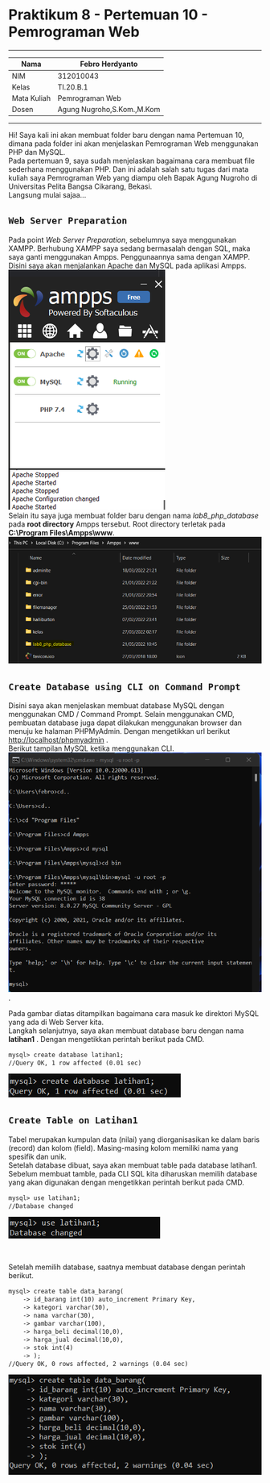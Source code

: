 # Praktikum 8 - Pertemuan 10 - Pemrograman Web

<hr>

| Nama | Febro Herdyanto |
| --- | --- |
| NIM | 312010043 |
| Kelas | TI.20.B.1 |
| Mata Kuliah | Pemrograman Web |
| Dosen | Agung Nugroho,S.Kom.,M.Kom |

<hr>

Hi! Saya kali ini akan membuat folder baru dengan nama Pertemuan 10, dimana pada folder ini akan menjelaskan Pemrograman Web menggunakan PHP dan MySQL. <br>
Pada pertemuan 9, saya sudah menjelaskan bagaimana cara membuat file sederhana menggunakan PHP. Dan ini adalah salah satu tugas dari mata kuliah saya Pemrograman Web yang diampu oleh Bapak Agung Nugroho di Universitas Pelita Bangsa Cikarang, Bekasi. <br>
Langsung mulai sajaa...

## `Web Server Preparation`

Pada point *Web Server Preparation*, sebelumnya saya menggunakan XAMPP. Berhubung XAMPP saya sedang bermasalah dengan SQL, maka saya ganti menggunakan Ampps. Penggunaannya sama dengan XAMPP. <br>
Disini saya akan menjalankan Apache dan MySQL pada aplikasi Ampps. <br>
![Web Server Ampps is ON](imgData/AmppsON.png) <br>
Selain itu saya juga membuat folder baru dengan nama *lab8_php_database* pada **root directory** Ampps tersebut. Root directory terletak pada **C:\Program Files\Ampps\www**. <br>
![Ampps - Root Directory Folders](imgData/RootDir.png)

## `Create Database using CLI on Command Prompt`

Disini saya akan menjelaskan membuat database MySQL dengan menggunakan CMD / Command Prompt. Selain menggunakan CMD, pembuatan database juga dapat dilakukan menggunakan browser dan menuju ke halaman PHPMyAdmin. Dengan mengetikkan url berikut [http://localhost/phpmyadmin](http://localhost/phpmyadmin) .<br>
Berikut tampilan MySQL ketika menggunakan CLI. <br>
![MySQL CLI on Command Prompt](imgData/sqlCLI.png).

Pada gambar diatas ditampilkan bagaimana cara masuk ke direktori MySQL yang ada di Web Server kita. <br>
Langkah selanjutnya, saya akan membuat database baru dengan nama **latihan1** . Dengan mengetikkan perintah berikut pada CMD. 

```
mysql> create database latihan1;
//Query OK, 1 row affected (0.01 sec)
```

![MySQL - Database Created using CLI method](imgData/databaseCreated.png)

## `Create Table on Latihan1`

Tabel merupakan kumpulan data (nilai) yang diorganisasikan ke dalam baris (record) dan kolom (field). Masing-masing kolom memiliki nama yang spesifik dan unik.<br>
Setelah database dibuat, saya akan membuat table pada database latihan1. Sebelum membuat tamble, pada CLI SQL kita diharuskan memilih database yang akan digunakan dengan mengetikkan perintah berikut pada CMD. 

```
mysql> use latihan1;
//Database changed
```

![MySQL - Database Changed to latihan1](imgData/dbChanged.png) 

<br>

Setelah memilih database, saatnya membuat database dengan perintah berikut.

```
mysql> create table data_barang(
    -> id_barang int(10) auto_increment Primary Key,
    -> kategori varchar(30),
    -> nama varchar(30),
    -> gambar varchar(100),
    -> harga_beli decimal(10,0),
    -> harga_jual decimal(10,0),
    -> stok int(4)
    -> );
//Query OK, 0 rows affected, 2 warnings (0.04 sec)
```

![MySQL - Table data_barang Created on Database latihan1](imgData/tableCreated.png)